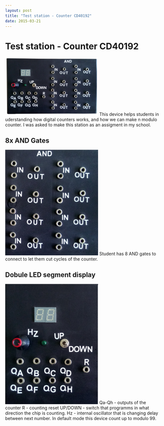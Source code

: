 ```yaml
---
layout: post
title: "Test station - Counter CD40192"
date: 2015-03-21
---
```

# Test station - Counter CD40192
![Main device](/images/CD40192/counter_low.png)
This device helps students in uderstanding how digital counters works, and how we can make n modulo counter.
I was asked to make this station as an assigment in my school.

## 8x AND Gates
![Main device](/images/CD40192/and_low.png)
Student has 8 AND gates to connect to let them cut cycles of the counter.

## Dobule LED segment display
![Main device](/images/CD40192/outputs_low.png)
Qa-Qh - outputs of the counter
R - counting reset
UP/DOWN - switch that programms in what direction the chip is counting.
Hz - internal oscillator that is changing delay between next number.
In default mode this device count up to modulo 99.
